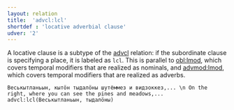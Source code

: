 ```yaml
---
layout: relation
title:  'advcl:lcl'
shortdef : 'locative adverbial clause'
udver: '2'
---
```


A locative clause is a subtype of the [advcl]() relation: if the subordinate clause is specifying a place, it is labeled as `lcl`.
This is parallel to [obl:lmod](), which covers temporal modifiers that are realized as nominals,
and [advmod:lmod](), which covers temporal modifiers that are realized as adverbs.

~~~ sdparse
Веськытланьын, кытӧн тыдалӧны шутёммез и видзоккез,... \n On the right, where you can see the pines and meadows,...
advcl:lcl(Веськытланьын, тыдалӧны)

~~~


<!-- Interlanguage links updated Pá kvě 14 11:08:46 CEST 2021 -->
